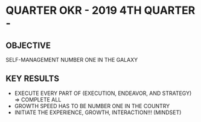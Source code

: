 # QUARTER OKR - 2019 4TH QUARTER -

## OBJECTIVE

SELF-MANAGEMENT NUMBER ONE IN THE GALAXY

## KEY RESULTS

- EXECUTE EVERY PART OF (EXECUTION, ENDEAVOR, AND STRATEGY) => COMPLETE ALL
- GROWTH SPEED HAS TO BE NUMBER ONE IN THE COUNTRY
- INITIATE THE EXPERIENCE, GROWTH, INTERACTION!!! (MINDSET)
